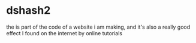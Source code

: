 # dshash2
the is part of the code of a website i am making, and it's also a really good effect I found on the internet by online tutorials
